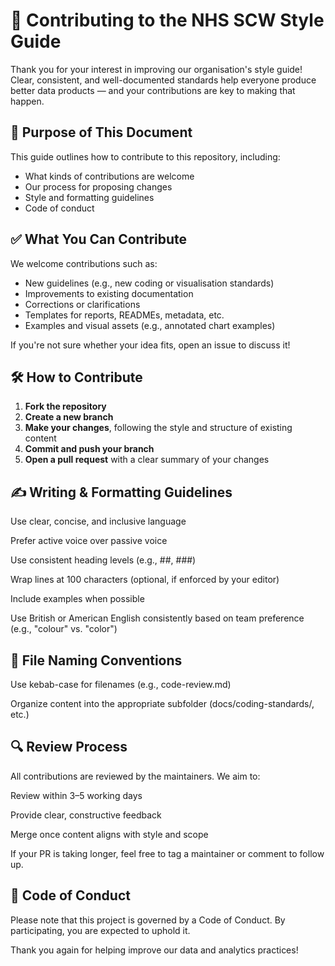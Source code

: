 # 🤝 Contributing to the NHS SCW Style Guide

Thank you for your interest in improving our organisation's style guide! Clear, consistent, and well-documented standards help everyone produce better data products — and your contributions are key to making that happen.

## 🧭 Purpose of This Document

This guide outlines how to contribute to this repository, including:
- What kinds of contributions are welcome
- Our process for proposing changes
- Style and formatting guidelines
- Code of conduct

## ✅ What You Can Contribute

We welcome contributions such as:

- New guidelines (e.g., new coding or visualisation standards)
- Improvements to existing documentation
- Corrections or clarifications
- Templates for reports, READMEs, metadata, etc.
- Examples and visual assets (e.g., annotated chart examples)

If you're not sure whether your idea fits, open an issue to discuss it!

## 🛠️ How to Contribute

1. **Fork the repository**
2. **Create a new branch**
3. **Make your changes**, following the style and structure of existing content
4. **Commit and push your branch**
5. **Open a pull request** with a clear summary of your changes

## ✍️ Writing & Formatting Guidelines
Use clear, concise, and inclusive language

Prefer active voice over passive voice

Use consistent heading levels (e.g., ##, ###)

Wrap lines at 100 characters (optional, if enforced by your editor)

Include examples when possible

Use British or American English consistently based on team preference (e.g., "colour" vs. "color")

## 📁 File Naming Conventions
Use kebab-case for filenames (e.g., code-review.md)

Organize content into the appropriate subfolder (docs/coding-standards/, etc.)

## 🔍 Review Process
All contributions are reviewed by the maintainers. We aim to:

Review within 3–5 working days

Provide clear, constructive feedback

Merge once content aligns with style and scope

If your PR is taking longer, feel free to tag a maintainer or comment to follow up.

## 🙌 Code of Conduct
Please note that this project is governed by a Code of Conduct. By participating, you are expected to uphold it.

Thank you again for helping improve our data and analytics practices!
